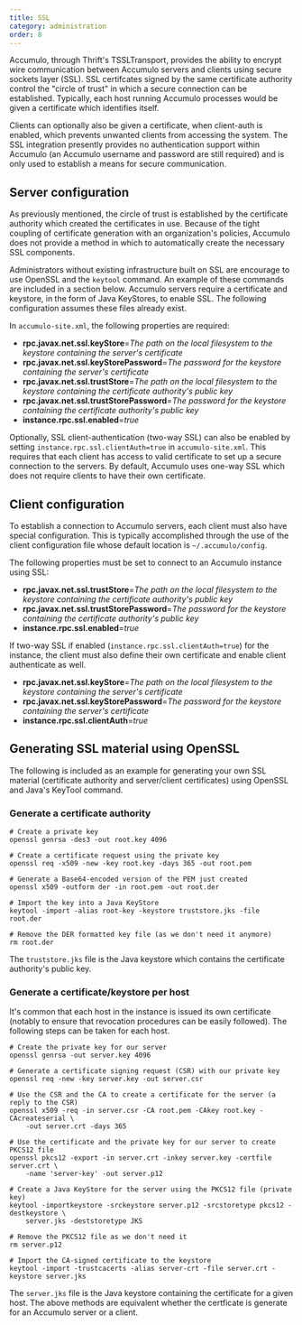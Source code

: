 ```yaml
---
title: SSL
category: administration
order: 8
---
```


Accumulo, through Thrift's TSSLTransport, provides the ability to encrypt
wire communication between Accumulo servers and clients using secure
sockets layer (SSL). SSL certifcates signed by the same certificate authority
control the "circle of trust" in which a secure connection can be established.
Typically, each host running Accumulo processes would be given a certificate
which identifies itself.

Clients can optionally also be given a certificate, when client-auth is enabled,
which prevents unwanted clients from accessing the system. The SSL integration
presently provides no authentication support within Accumulo (an Accumulo username
and password are still required) and is only used to establish a means for
secure communication.

## Server configuration

As previously mentioned, the circle of trust is established by the certificate
authority which created the certificates in use. Because of the tight coupling
of certificate generation with an organization's policies, Accumulo does not
provide a method in which to automatically create the necessary SSL components.

Administrators without existing infrastructure built on SSL are encourage to
use OpenSSL and the `keytool` command. An example of these commands are
included in a section below. Accumulo servers require a certificate and keystore,
in the form of Java KeyStores, to enable SSL. The following configuration assumes
these files already exist.

In `accumulo-site.xml`, the following properties are required:

* **rpc.javax.net.ssl.keyStore**=_The path on the local filesystem to the keystore containing the server's certificate_
* **rpc.javax.net.ssl.keyStorePassword**=_The password for the keystore containing the server's certificate_
* **rpc.javax.net.ssl.trustStore**=_The path on the local filesystem to the keystore containing the certificate authority's public key_
* **rpc.javax.net.ssl.trustStorePassword**=_The password for the keystore containing the certificate authority's public key_
* **instance.rpc.ssl.enabled**=_true_

Optionally, SSL client-authentication (two-way SSL) can also be enabled by setting
`instance.rpc.ssl.clientAuth=true` in `accumulo-site.xml`.
This requires that each client has access to  valid certificate to set up a secure connection
to the servers. By default, Accumulo uses one-way SSL which does not require clients to have
their own certificate.

## Client configuration

To establish a connection to Accumulo servers, each client must also have
special configuration. This is typically accomplished through the use of
the client configuration file whose default location is `~/.accumulo/config`.

The following properties must be set to connect to an Accumulo instance using SSL:

* **rpc.javax.net.ssl.trustStore**=_The path on the local filesystem to the keystore containing the certificate authority's public key_
* **rpc.javax.net.ssl.trustStorePassword**=_The password for the keystore containing the certificate authority's public key_
* **instance.rpc.ssl.enabled**=_true_

If two-way SSL if enabled (`instance.rpc.ssl.clientAuth=true`) for the instance, the client must also define
their own certificate and enable client authenticate as well.

* **rpc.javax.net.ssl.keyStore**=_The path on the local filesystem to the keystore containing the server's certificate_
* **rpc.javax.net.ssl.keyStorePassword**=_The password for the keystore containing the server's certificate_
* **instance.rpc.ssl.clientAuth**=_true_

## Generating SSL material using OpenSSL

The following is included as an example for generating your own SSL material (certificate authority and server/client
certificates) using OpenSSL and Java's KeyTool command.

### Generate a certificate authority

```shell
# Create a private key
openssl genrsa -des3 -out root.key 4096

# Create a certificate request using the private key
openssl req -x509 -new -key root.key -days 365 -out root.pem

# Generate a Base64-encoded version of the PEM just created
openssl x509 -outform der -in root.pem -out root.der

# Import the key into a Java KeyStore
keytool -import -alias root-key -keystore truststore.jks -file root.der

# Remove the DER formatted key file (as we don't need it anymore)
rm root.der
```

The `truststore.jks` file is the Java keystore which contains the certificate authority's public key.

### Generate a certificate/keystore per host

It's common that each host in the instance is issued its own certificate (notably to ensure that revocation procedures
can be easily followed). The following steps can be taken for each host.

```shell
# Create the private key for our server
openssl genrsa -out server.key 4096

# Generate a certificate signing request (CSR) with our private key
openssl req -new -key server.key -out server.csr

# Use the CSR and the CA to create a certificate for the server (a reply to the CSR)
openssl x509 -req -in server.csr -CA root.pem -CAkey root.key -CAcreateserial \
    -out server.crt -days 365

# Use the certificate and the private key for our server to create PKCS12 file
openssl pkcs12 -export -in server.crt -inkey server.key -certfile server.crt \
    -name 'server-key' -out server.p12

# Create a Java KeyStore for the server using the PKCS12 file (private key)
keytool -importkeystore -srckeystore server.p12 -srcstoretype pkcs12 -destkeystore \
    server.jks -deststoretype JKS

# Remove the PKCS12 file as we don't need it
rm server.p12

# Import the CA-signed certificate to the keystore
keytool -import -trustcacerts -alias server-crt -file server.crt -keystore server.jks
```

The `server.jks` file is the Java keystore containing the certificate for a given host. The above
methods are equivalent whether the certficate is generate for an Accumulo server or a client.

